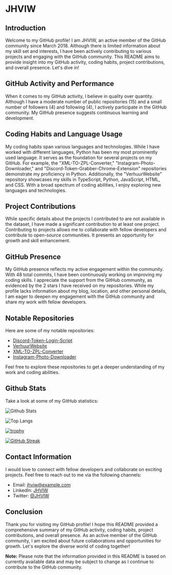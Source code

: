 # JHVIW

## Introduction

Welcome to my GitHub profile! I am JHVIW, an active member of the GitHub community since March 2018. Although there is limited information about my skill set and interests, I have been actively contributing to various projects and engaging with the GitHub community. This README aims to provide insight into my GitHub activity, coding habits, project contributions, and overall presence. Let's dive in!

## GitHub Activity and Performance

When it comes to my GitHub activity, I believe in quality over quantity. Although I have a moderate number of public repositories (15) and a small number of followers (4) and following (4), I actively participate in the GitHub community. My GitHub presence suggests continuous learning and development.

## Coding Habits and Language Usage

My coding habits span various languages and technologies. While I have worked with different languages, Python has been my most prominently used language. It serves as the foundation for several projects on my GitHub. For example, the "XML-TO-ZPL-Converter," "Instagram-Photo-Downloader," and "Discord-Token-Grabber-Chrome-Extension" repositories demonstrate my proficiency in Python. Additionally, the "VerhuurWebsite" repository showcases my skills in TypeScript, Python, JavaScript, HTML, and CSS. With a broad spectrum of coding abilities, I enjoy exploring new languages and technologies.

## Project Contributions

While specific details about the projects I contributed to are not available in the dataset, I have made a significant contribution to at least one project. Contributing to projects allows me to collaborate with fellow developers and contribute to open-source communities. It presents an opportunity for growth and skill enhancement.

## GitHub Presence

My GitHub presence reflects my active engagement within the community. With 48 total commits, I have been continuously working on improving my coding skills. I appreciate the support from the GitHub community, as evidenced by the 2 stars I have received on my repositories. While my profile lacks information about my blog, location, and other personal details, I am eager to deepen my engagement with the GitHub community and share my work with fellow developers.

## Notable Repositories

Here are some of my notable repositories:

- [Discord-Token-Login-Script](https://github.com/JHVIW/Discord-Token-Login-Script)
- [VerhuurWebsite](https://github.com/JHVIW/VerhuurWebsite)
- [XML-TO-ZPL-Converter](https://github.com/JHVIW/XML-TO-ZPL-Converter)
- [Instagram-Photo-Downloader](https://github.com/JHVIW/Instagram-Photo-Downloader)

Feel free to explore these repositories to get a deeper understanding of my work and coding abilities.

## Github Stats

Take a look at some of my GitHub statistics:

![Github Stats](https://github-readme-stats.vercel.app/api?username=JHVIW)

![Top Langs](https://github-readme-stats.vercel.app/api/top-langs/?username=JHVIW)

[![trophy](https://github-profile-trophy.vercel.app/?username=JHVIW)](https://github.com/JHVIW)

[![GitHub Streak](https://streak-stats.demolab.com/?user=JHVIW)](https://git.io/streak-stats)

## Contact Information

I would love to connect with fellow developers and collaborate on exciting projects. Feel free to reach out to me via the following channels:

- Email: [jhviw@example.com](mailto:jhviw@example.com)
- LinkedIn: [JHVIW](https://www.linkedin.com/in/jhviw)
- Twitter: [@JHVIW](https://twitter.com/JHVIW)

## Conclusion

Thank you for visiting my GitHub profile! I hope this README provided a comprehensive summary of my GitHub activity, coding habits, project contributions, and overall presence. As an active member of the GitHub community, I am excited about future collaborations and opportunities for growth. Let's explore the diverse world of coding together!

**Note:** Please note that the information provided in this README is based on currently available data and may be subject to change as I continue to contribute to the GitHub community.
